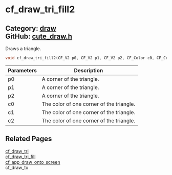 # cf_draw_tri_fill2

Category: [draw](https://github.com/RandyGaul/cute_framework/blob/master/docs/api_reference?id=draw)  
GitHub: [cute_draw.h](https://github.com/RandyGaul/cute_framework/blob/master/include/cute_draw.h)  
---

Draws a triangle.

```cpp
void cf_draw_tri_fill2(CF_V2 p0, CF_V2 p1, CF_V2 p2, CF_Color c0, CF_Color c1, CF_Color c2);
```

Parameters | Description
--- | ---
p0 | A corner of the triangle.
p1 | A corner of the triangle.
p2 | A corner of the triangle.
c0 | The color of one corner of the triangle.
c1 | The color of one corner of the triangle.
c2 | The color of one corner of the triangle.

## Related Pages

[cf_draw_tri](https://github.com/RandyGaul/cute_framework/blob/master/docs/draw/cf_draw_tri.md)  
[cf_draw_tri_fill](https://github.com/RandyGaul/cute_framework/blob/master/docs/draw/cf_draw_tri_fill.md)  
[cf_app_draw_onto_screen](https://github.com/RandyGaul/cute_framework/blob/master/docs/app/cf_app_draw_onto_screen.md)  
cf_draw_to  
